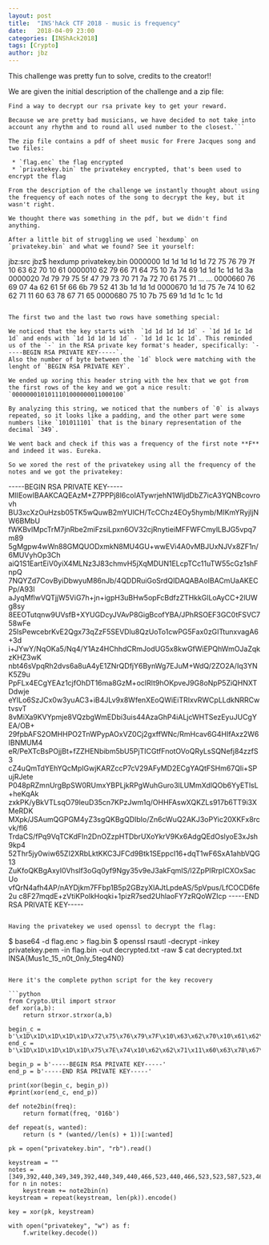 ```yaml
---
layout: post
title:  "INS'hAck CTF 2018 - music is frequency"
date:   2018-04-09 23:00
categories: [INShAck2018]
tags: [Crypto]
author: jbz
---
```


This challenge was pretty fun to solve, credits to the creator!!

We are given the initial description of the challenge and a zip file:

```
Find a way to decrypt our rsa private key to get your reward.

Because we are pretty bad musicians, we have decided to not take into account any rhythm and to round all used number to the closest.```

The zip file contains a pdf of sheet music for Frere Jacques song and two files:

 * `flag.enc` the flag encrypted
 * `privatekey.bin` the privatekey encrypted, that's been used to encrypt the flag

From the description of the challenge we instantly thought about using the frequency of each notes of the song to decrypt the key, but it wasn't right.

We thought there was something in the pdf, but we didn't find anything. 

After a little bit of struggling we used `hexdump` on
`privatekey.bin` and what we found? See it yourself:

```
jbz:src jbz$ hexdump privatekey.bin 
0000000 1d 1d 1d 1d 1d 72 75 76 79 7f 10 63 62 70 10 61
0000010 62 79 66 71 64 75 10 7a 74 69 1d 1d 1c 1d 1d 3a
0000020 7d 79 79 75 5f 47 79 73 70 71 7a 72 70 61 75 71
...
...
0000660 76 69 07 4a 62 61 5f 66 6b 79 52 41 3b 1d 1d 1d
0000670 1d 1d 75 7e 74 10 62 62 71 11 60 63 78 67 71 65
0000680 75 10 7b 75 69 1d 1d 1c 1c 1d                  
```

The first two and the last two rows have something special:

We noticed that the key starts with  `1d 1d 1d 1d 1d` - `1d 1d 1c 1d 1d` and ends with `1d 1d 1d 1d 1d` - `1d 1d 1c 1c 1d`. This reminded us of the `-` in the RSA private key format's header, specifically: `-----BEGIN RSA PRIVATE KEY-----`.  
Also the number of byte between the `1d` block were matching with the lenght of `BEGIN RSA PRIVATE KEY`.

We ended up xoring this header string with the hex that we got from the first rows of the key and we got a nice result:
`0000000101011101000000011000100`

By analyzing this string, we noticed that the numbers of `0` is always repeated, so it looks like a padding, and the other part were some numbers like `101011101` that is the binary representation of the decimal `349`.

We went back and check if this was a frequency of the first note **F** and indeed it was. Eureka.

So we xored the rest of the privatekey using all the frequency of the notes and we got the privatekey:

```
-----BEGIN RSA PRIVATE KEY-----
MIIEowIBAAKCAQEAzM+Z7PPPj8l6coIATywrjehN1WljdDbZ7icA3YQNBcovrovh
BU3xcXzOuHzsb05TK5wQuwB2mYUlCH/TcCChz4EOy5hymb/MIKmYRyjljNW6BMbU
fWKBvIMpcTrM7jnRbe2miFzsiLpxn6OV32cjRnytieiMFFWFCmylLBJG5vpq7m89
5gMgpw4wWn88GMQUODxmkN8MU4GU+wwEVi4A0vMBJUxNJVx8ZF1n/6MUVyhOp3Ch
aiQ1S1EartEiV0yiX4MLNz3J83chmvH5jXqMDUN1ELcpTCc11uTW55cGz1shFnpQ
7NQYZd7CovByiDbwyuM86nJb/4QDDRuiGoSrdQIDAQABAoIBACmUaAKECPp/A93l
aJyqMflwVQTjjW5ViG7h+jn+igpH3uBHw5opFcBdfzZTHkkGlLoAyCC+2lUWg8sy
8EEOTutqnw9UVsfB+XYUGDcyJVAvP8GigBcofYBA/JPhRSOEF3GC0tFSVC758wFe
25lsPewcebrKvE2Qgx73qZzF5SEVDlu8QzUoTo1cwPG5Fax0zGITtunxvagA6+3d
i+JYwY/NqOKa5/Nq4/Y1Az4HChhdCRmJodUG5x8kwGfWiEPQhWmOJaZqkzKHZ3wK
nbt46sVpqRh2dvs6a8uA4yE1ZNrQDfjY6BynWg7EJuM+WdQ/2ZO2A/Iq3YNK5Z9u
PpFLx4ECgYEAz1cjfOhDT16ma8GzM+ocIRlt9hOKpveJ9G8oNpP5ZiQHNXTDdwje
eYILo6SzJCx0w3yuAC3+iB4JLv9x8WfenXEoQWiEiTRIxvRWCpLLdkNRRCwtvsvT
8vMiXa9KVYpmje8VQzbgWmEDbi3uis44AzaGhP4iALjcWHTSezEyuJUCgYEA/OB+
29fpbAFS2OMHHPO2TnWPypAOxVZ0Cj2gxffWNc/RmHcav6G4HIfAxz2W6IBNMUM4
eR/PeXTcBsPOjjBt+fZZHENbibm5bU5PjTICGtfFnotOVoQRyLsSQNefj84zzfS3
cZ4uQmTdYEhYQcMpIGwjKARZccP7cV29AFyMD2ECgYAQtFSHm67Qli+SPujRJete
P048pRZmnUrgBpSW0RUmxYBPLjkRPgWuhGuro3lLUMmXdlQOb6YyETlsL+heKqAk
zxkPK/yBkVTLsqO79leuD35cn7KPzJwm1q/OHHFAswXQKZLs917b6TT9i3XMeRDK
MXpk/JSAumQGPGM4yZ3sgQKBgQDIbIo/Zn6cWuQ2AKJ3oPYic20XKFx8rcvk/fl6
TrdaCS/fPq9VqTCKdFIn2DnOZzpHTDbrUXoYkrV9Kx6AdgQEdOslyoE3xJsh9kp4
52Thr5jy0wiw65ZI2XRbLktKKC3JFCd9Btk1SEppcI16+dqT1wF6SxA1ahbVQG13
ZuKfoQKBgAxyI0Vhslf3oGq0yf9Ngy35v9eJ3akFqmIS/l2ZpPIRrpICXOxSacUo
vfQrN4afh4AP/nAYDjkm7FFbp1B5p2GBzyXlAJtLpdeAS/5pVpus/LfCOCD6fe2u
c8F27mqdE+zVtiKPolkHoqki+1pizR7sed2UhlaoFY7zRQoWZIcp
-----END RSA PRIVATE KEY-----
```

Having the privatekey we used openssl to decrypt the flag:

```
$ base64 -d flag.enc > flag.bin
$ openssl rsautl -decrypt -inkey privatekey.pem -in flag.bin -out decrypted.txt -raw
$ cat decrypted.txt 
INSA{Mus1c_15_n0t_0nly_5teg4N0}
```

Here it's the complete python script for the key recovery

```python
from Crypto.Util import strxor
def xor(a,b):
    return strxor.strxor(a,b)

begin_c = b'\x1D\x1D\x1D\x1D\x1D\x72\x75\x76\x79\x7F\x10\x63\x62\x70\x10\x61\x62\x79\x66\x71\x64\x75\x10\x7A\x74\x69\x1D\x1D\x1C\x1D\x1D'
end_c = b'\x1D\x1D\x1D\x1D\x1D\x75\x7E\x74\x10\x62\x62\x71\x11\x60\x63\x78\x67\x71\x65\x75\x10\x7B\x75\x69\x1D\x1D\x1C\x1C\x1D'

begin_p = b'-----BEGIN RSA PRIVATE KEY-----'
end_p = b'-----END RSA PRIVATE KEY-----'

print(xor(begin_c, begin_p))
#print(xor(end_c, end_p))

def note2bin(freq):
    return format(freq, '016b')
    
def repeat(s, wanted):
    return (s * (wanted//len(s) + 1))[:wanted]
    
pk = open("privatekey.bin", "rb").read()
    
keystream = ""
notes = [349,392,440,349,349,392,440,349,440,466,523,440,466,523,523,587,523,466,440,349,523,587,523,466,440,349,349,262,349,349,262,349]
for n in notes:
    keystream += note2bin(n)
keystream = repeat(keystream, len(pk)).encode()

key = xor(pk, keystream)

with open("privatekey", "w") as f:
    f.write(key.decode())
```